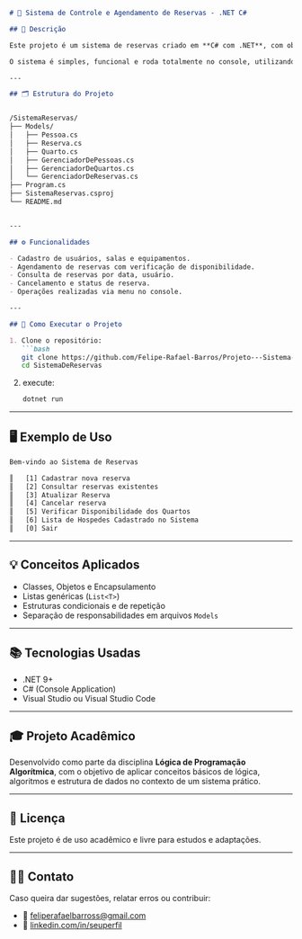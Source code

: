 ```markdown
# 📅 Sistema de Controle e Agendamento de Reservas - .NET C#

## 📘 Descrição

Este projeto é um sistema de reservas criado em **C# com .NET**, com objetivo didático. Ele permite cadastrar usuários, quartos, realizar reservas, verificar disponibilidade e consultar agendamentos.

O sistema é simples, funcional e roda totalmente no console, utilizando os princípios da Programação Orientada a Objetos.

---

## 🗂️ Estrutura do Projeto


/SistemaReservas/
├── Models/
│   ├── Pessoa.cs
│   ├── Reserva.cs
│   ├── Quarto.cs
│   ├── GerenciadorDePessoas.cs
│   ├── GerenciadorDeQuartos.cs
│   └── GerenciadorDeReservas.cs
├── Program.cs
├── SistemaReservas.csproj
└── README.md


---

## ⚙️ Funcionalidades

- Cadastro de usuários, salas e equipamentos.
- Agendamento de reservas com verificação de disponibilidade.
- Consulta de reservas por data, usuário.
- Cancelamento e status de reserva.
- Operações realizadas via menu no console.

---

## 🚀 Como Executar o Projeto

1. Clone o repositório:
   ```bash
   git clone https://github.com/Felipe-Rafael-Barros/Projeto---Sistema-de-Controle-e-Agendamento-de-Reservas.git
   cd SistemaDeReservas
   ```

2. execute:
   ```bash
   dotnet run
   

---

## 🖥️ Exemplo de Uso

```txt
Bem-vindo ao Sistema de Reservas

║   [1] Cadastrar nova reserva                                          ║
║   [2] Consultar reservas existentes                                   ║
║   [3] Atualizar Reserva                                               ║
║   [4] Cancelar reserva                                                ║
║   [5] Verificar Disponibilidade dos Quartos                           ║
║   [6] Lista de Hospedes Cadastrado no Sistema                         ║                                                                      ║
║   [0] Sair  
```

---

## 💡 Conceitos Aplicados

- Classes, Objetos e Encapsulamento
- Listas genéricas (`List<T>`)
- Estruturas condicionais e de repetição
- Separação de responsabilidades em arquivos `Models`

---

## 📚 Tecnologias Usadas

- .NET 9+
- C# (Console Application)
- Visual Studio ou Visual Studio Code

---

## 🎓 Projeto Acadêmico

Desenvolvido como parte da disciplina **Lógica de Programação Algorítmica**, com o objetivo de aplicar conceitos básicos de lógica, algoritmos e estrutura de dados no contexto de um sistema prático.

---

## 📄 Licença

Este projeto é de uso acadêmico e livre para estudos e adaptações.

---

## 🙋‍♂️ Contato

Caso queira dar sugestões, relatar erros ou contribuir:
- 📧 feliperafaelbarross@gmail.com
- 🔗 [linkedin.com/in/seuperfil]([https://linkedin.com/in/seuperfil](https://www.linkedin.com/in/felipe-rafael-barros-b2babb280/))
```
